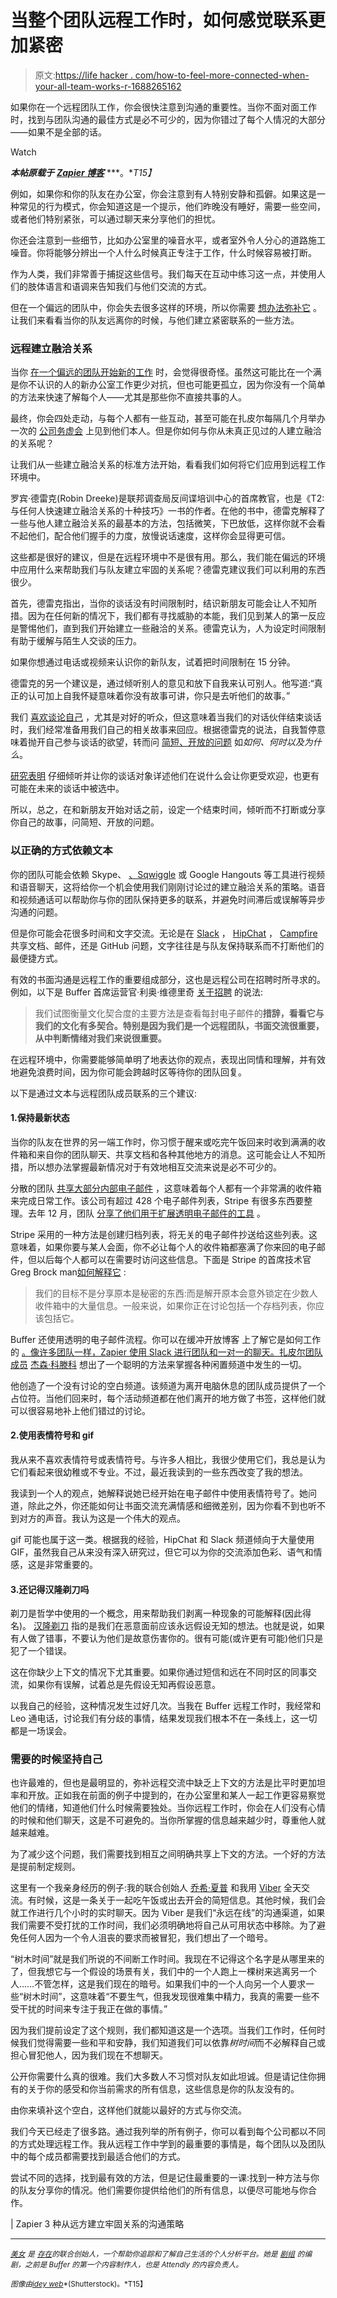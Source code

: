 # 当整个团队远程工作时，如何感觉联系更加紧密

> 原文:[https://life hacker . com/how-to-feel-more-connected-when-your-all-team-works-r-1688265162](https://lifehacker.com/how-to-feel-more-connected-when-your-whole-team-works-r-1688265162)

如果你在一个远程团队工作，你会很快注意到沟通的重要性。当你不面对面工作时，找到与团队沟通的最佳方式是必不可少的，因为你错过了每个人情况的大部分——如果不是全部的话。

Watch

***本帖原载于*** [***Zapier 博客***](https://zapier.com/blog/remote-team-communication/) ***。**T15】*

例如，如果你和你的队友在办公室，你会注意到有人特别安静和孤僻。如果这是一种常见的行为模式，你会知道这是一个提示，他们昨晚没有睡好，需要一些空间，或者他们特别紧张，可以通过聊天来分享他们的担忧。

你还会注意到一些细节，比如办公室里的噪音水平，或者室外令人分心的道路施工噪音。你将能够分辨出一个人什么时候真正专注于工作，什么时候容易被打断。

作为人类，我们非常善于捕捉这些信号。我们每天在互动中练习这一点，并使用人们的肢体语言和语调来告知我们与他们交流的方式。

但在一个偏远的团队中，你会失去很多这样的环境，所以你需要 [想办法弥补它](https://lifehacker.com/the-beginners-guide-to-working-from-home-733412770) 。让我们来看看当你的队友远离你的时候，与他们建立紧密联系的一些方法。

### 远程建立融洽关系

当你 [在一个偏远的团队开始新的工作](https://lifehacker.com/how-can-i-convince-my-boss-to-let-me-work-from-home-5989936) 时，会觉得很奇怪。虽然这可能比在一个满是你不认识的人的新办公室工作更少对抗，但也可能更孤立，因为你没有一个简单的方法来快速了解每个人——尤其是那些你不直接共事的人。

最终，你会四处走动，与每个人都有一些互动，甚至可能在扎皮尔每隔几个月举办一次的 [公司务虚会](https://zapier.com/blog/how-run-company-retreat-remote-team/) 上见到他们本人。但是你如何与你从未真正见过的人建立融洽的关系呢？

让我们从一些建立融洽关系的标准方法开始，看看我们如何将它们应用到远程工作环境中。

罗宾·德雷克(Robin Dreeke)是联邦调查局反间谍培训中心的首席教官，也是《T2:与任何人快速建立融洽关系的十种技巧》一书的作者。在他的书中，德雷克解释了一些与他人建立融洽关系的最基本的方法，包括微笑，下巴放低，这样你就不会看不起他们，配合他们握手的力度，放慢说话速度，这样你会显得更可信。

这些都是很好的建议，但是在远程环境中不是很有用。那么，我们能在偏远的环境中应用什么来帮助我们与队友建立牢固的关系呢？德雷克建议我们可以利用的东西很少。

首先，德雷克指出，当你的谈话没有时间限制时，结识新朋友可能会让人不知所措。因为在任何新的情况下，我们都有寻找威胁的本能，我们见到某人的第一反应是警惕他们，直到我们开始建立一些融洽的关系。德雷克认为，人为设定时间限制有助于缓解与陌生人交谈的压力。

如果你想通过电话或视频来认识你的新队友，试着把时间限制在 15 分钟。

德雷克的另一个建议是，通过倾听别人的意见和放下自我来认可别人。他写道:“真正的认可加上自我怀疑意味着你没有故事可讲，你只是去听他们的故事。”

我们 [喜欢谈论自己](https://blog.bufferapp.com/why-talking-about-ourselves-is-as-rewarding-as-sex-the-science-of-conversations) ，尤其是对好的听众，但这意味着当我们的对话伙伴结束谈话时，我们经常准备用我们自己的相关故事来回应。根据德雷克的说法，自我暂停意味着抛开自己参与谈话的欲望，转而问 [简短、开放的问题](http://blog.pickcrew.com/how-to-interview-like-a-journalist/) 如*如何、何时以及为什么*。

[研究表明](http://www.bakadesuyo.com/2011/01/how-to-easily-be-more-likable-and-make-people/#ixzz2bG5SokTp) 仔细倾听并让你的谈话对象详述他们在说什么会让你更受欢迎，也更有可能在未来的谈话中被选中。

所以，总之，在和新朋友开始对话之前，设定一个结束时间，倾听而不打断或分享你自己的故事，问简短、开放的问题。

### 以正确的方式依赖文本

你的团队可能会依赖 Skype、 [、Sqwiggle](https://www.sqwiggle.com/) 或 Google Hangouts 等工具进行视频和语音聊天，这将给你一个机会使用我们刚刚讨论过的建立融洽关系的策略。语音和视频通话可以帮助你与你的团队保持更多的联系，并避免时间滞后或误解等异步沟通的问题。

但是你可能会花很多时间和文字交流。无论是在 [Slack](https://slack.com/) ， [HipChat](https://www.hipchat.com/) ， [Campfire](https://campfirenow.com/) 共享文档、邮件，还是 GitHub 问题，文字往往是与队友保持联系而不打断他们的最便捷方式。

有效的书面沟通是远程工作的重要组成部分，这也是远程公司在招聘时所寻求的。例如，以下是 Buffer 首席运营官·利奥·维德里奇 [关于招聘](https://open.bufferapp.com/how-we-hire/) 的说法:

> 我们试图衡量文化契合度的主要方法是查看每封电子邮件的**措辞，看看它与我们的文化有多契合。特别是因为我们是一个远程团队，书面交流很重要，从中判断情绪对我们来说很重要。**

在远程环境中，你需要能够简单明了地表达你的观点，表现出同情和理解，并有效地避免浪费时间，因为你可能会跨越时区等待你的团队回复。

以下是通过文本与远程团队成员联系的三个建议:

#### 1.保持最新状态

当你的队友在世界的另一端工作时，你习惯于醒来或吃完午饭回来时收到满满的收件箱和来自你的团队聊天、共享文档和各种其他地方的消息。这可能会让人不知所措，所以想办法掌握最新情况对于有效地相互交流来说是必不可少的。

分散的团队 [共享大部分内部电子邮件](https://stripe.com/blog/email-transparency) ，这意味着每个人都有一个非常满的收件箱来完成日常工作。该公司有超过 428 个电子邮件列表，Stripe 有很多东西要整理。去年 12 月，团队 [分享了他们用于扩展透明电子邮件的工具](https://stripe.com/blog/scaling-email-transparency) 。

Stripe 采用的一种方法是创建归档列表，将无关的电子邮件抄送给这些列表。这意味着，如果你要与某人会面，你不必让每个人的收件箱都塞满了你来回的电子邮件，但以后每个人都可以在需要时访问这些信息。下面是 Stripe 的首席技术官 Greg Brock man[如何解释它](https://stripe.com/blog/scaling-email-transparency) :

> 我们的目标不是分享原本是秘密的东西:而是解开原本会意外锁定在少数人收件箱中的大量信息。一般来说，如果你正在讨论包括一个存档列表，你应该包括它。

Buffer 还使用透明的电子邮件流程。你可以在缓冲开放博客 上了解它是如何工作的 [。像许多团队一样，Zapier 使用 Slack 进行团队和一对一的聊天。扎皮尔团队成员](https://open.bufferapp.com/buffer-transparent-email/) [杰森·科滕科](https://twitter.com/jasonkotenko) 想出了一个聪明的方法来掌握各种闲置频道中发生的一切。

他创造了一个没有讨论的空白频道。该频道为离开电脑休息的团队成员提供了一个占位符。当他们回来时，每个活动频道都在他们离开的地方做了书签，这样他们就可以很容易地补上他们错过的讨论。

#### 2.使用表情符号和 gif

我从来不喜欢表情符号或表情符号。与许多人相比，我很少使用它们，我总是认为它们看起来很幼稚或不专业。不过，最近我读到的一些东西改变了我的想法。

我读到一个人的观点，她解释说她已经开始在电子邮件中使用表情符号了。她问道，除此之外，你还能如何让书面交流充满情感和细微差别，因为你看不到也听不到对方的声音。我认为这是一个伟大的观点。

gif 可能也属于这一类。根据我的经验，HipChat 和 Slack 频道倾向于大量使用 GIF，虽然我自己从来没有深入研究过，但它可以为你的交流添加色彩、语气和情感，这是非常重要的。

#### 3.还记得汉隆剃刀吗

剃刀是哲学中使用的一个概念，用来帮助我们剥离一种现象的可能解释(因此得名)。 [汉隆剃刀](https://www.princeton.edu/~achaney/tmve/wiki100k/docs/Hanlon_s_razor.html) 指的是我们在恶意面前应该永远假设无知的想法。也就是说，如果有人做了错事，不要认为他们是故意伤害你的。很有可能(或许更有可能)他们只是犯了一个错误。

这在你缺少上下文的情况下尤其重要。如果你通过短信和远在不同时区的同事交流，如果你有误解，试着总是先假设无知再假设恶意。

以我自己的经验，这种情况发生过好几次。当我在 Buffer 远程工作时，我经常和 Leo 通电话，讨论我们有分歧的事情，结果发现我们根本不在一条线上，这一切都是一场误会。

### 需要的时候坚持自己

也许最难的，但也是最明显的，弥补远程交流中缺乏上下文的方法是比平时更加坦率和开放。正如我在前面的例子中提到的，在办公室里和某人一起工作更容易察觉他们的情绪，知道他们什么时候需要独处。当你远程工作时，你会在人们没有心情的时候和他们聊天，这是不可避免的。当你所掌握的信息越来越少时，尊重他人就越来越难。

为了减少这个问题，我们需要找到相互之间明确共享上下文的方法。一个好的方法是提前制定规则。

这里有一个我亲身经历的例子:我的联合创始人 [乔希·夏普](https://twitter.com/joshsharp) 和我用 [Viber](http://www.viber.com/en/) 全天交流。有时候，这是一条关于一起吃午饭或出去开会的简短信息。其他时候，我们会就工作进行几个小时的实时聊天。因为 Viber 是我们“永远在线”的沟通渠道，如果我们需要不受打扰的工作时间，我们必须明确地将自己从可用状态中移除。为了避免任何人因为一个令人沮丧的要求而被冒犯，我们想出了一个暗号。

“树木时间”就是我们所说的不间断工作时间。我现在不记得这个名字是从哪里来的了，但我想它与一个假设的场景有关，我们中的一个人跑上一棵树来逃离另一个人……不管怎样，这是我们现在的暗号。如果我们中的一个人向另一个人要求一些“树木时间”，这意味着“不要生气，但我发现很难集中精力，我真的需要一些不受干扰的时间来专注于我正在做的事情。”

因为我们提前设定了这个规则，我们都知道这是一个选项。当我们工作时，任何时候我们觉得需要一些和平和安静，我们知道我们可以依靠*树时间*而不必解释自己或担心冒犯他人，因为我们现在不想聊天。

公开你需要什么真的很难。我们大多数人不习惯对队友如此坦诚。但是请记住你拥有的关于你的感受和你当前需求的所有信息，这些信息是你的队友没有的。

由你来填补这个空白，这样他们就能以最好的方式与你交流。

我们今天已经走了很多路。通过我列举的所有例子，你可以看到每个公司都以不同的方式处理远程工作。我从远程工作中学到的最重要的事情是，每个团队以及团队中的每个成员都需要找到最适合他们的方式。

尝试不同的选择，找到最有效的方法，但是记住最重要的一课:找到一种方法与你的队友分享你的情况。他们需要你提供给他们的所有信息，以便尽可能地与你合作。

| Zapier 3 种从远方建立牢固关系的沟通策略

* * *

[<small>*美女*</small>](https://twitter.com/bellebcooper) <small>*是*</small> [<small>*存在*</small>](https://exist.io/)<small>*的联合创始人，一个帮助你追踪和了解自己生活的个人分析平台。她是*</small> [<small>*剧组*</small>](http://pickcrew.com/) <small>*的编剧，之前是 Buffer 的第一个内容制作人，也是 Attendly 的内容负责人。*</small>

<small>*图像由*</small>[<small>*idey web*</small>](http://www.shutterstock.com/pic-249540469/stock-vector-concept-of-social-media-network-project-management-time-management-marketing-research-strategic.html?src=pp-same_artist-253930855-L4doipz30BeQ9xvBsIDIug-8&ws=1)<small>*(Shutterstock)。*T15】</small>